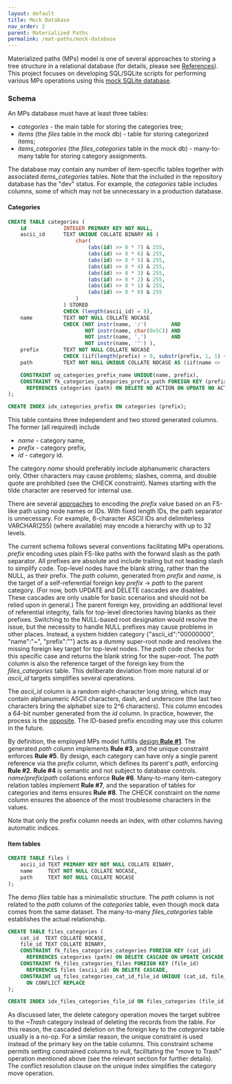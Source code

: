 ```yaml
---
layout: default
title: Mock Database
nav_order: 2
parent: Materialized Paths
permalink: /mat-paths/mock-database
---
```


Materialized paths (MPs) model is one of several approaches to storing a tree structure in a relational database (for details, please see [References][TreesAndRDBMS]). This project focuses on developing SQL/SQLite scripts for performing various MPs operations using this [mock SQLite database][].

### Schema

An MPs database must have at least three tables:

  - *categories* - the main table for storing the categories tree;
  - *items* (the *files* table in the mock db) - table for storing categorized items;
  - *items_categories* (the *files_categories* table in the mock db) - many-to-many table for storing category assignments.

The database may contain any number of item-specific tables together with associated *items_categories* tables. Note that the included in the repository database has the "dev" status. For example, the *categories* table includes columns, some of which may not be unnecessary in a production database.

#### Categories

~~~sql
CREATE TABLE categories (
    id            INTEGER PRIMARY KEY NOT NULL,
    ascii_id      TEXT UNIQUE COLLATE BINARY AS (
                      char(
                          (abs(id) >> 8 * 7) & 255,
                          (abs(id) >> 8 * 6) & 255,
                          (abs(id) >> 8 * 5) & 255,
                          (abs(id) >> 8 * 4) & 255,
                          (abs(id) >> 8 * 3) & 255,
                          (abs(id) >> 8 * 2) & 255,
                          (abs(id) >> 8 * 1) & 255,
                          (abs(id) >> 8 * 0) & 255
                      )
                  ) STORED
                  CHECK (length(ascii_id) = 8),
    name          TEXT NOT NULL COLLATE NOCASE
                  CHECK (NOT instr(name, '/')        AND 
                         NOT instr(name, char(0x5C)) AND 
                         NOT instr(name, ',')        AND 
                         NOT instr(name, '"') ),
    prefix        TEXT NOT NULL COLLATE NOCASE
                  CHECK (iif(length(prefix) > 0, substr(prefix, 1, 1) <> '/' AND substr(prefix, - 1, 1) = '/', 1)),
    path          TEXT NOT NULL UNIQUE COLLATE NOCASE AS (iif(name <> '~', prefix || name || '/', '')) STORED,

    CONSTRAINT uq_categories_prefix_name UNIQUE(name, prefix),
    CONSTRAINT fk_categories_categories_prefix_path FOREIGN KEY (prefix)
      REFERENCES categories (path) ON DELETE NO ACTION ON UPDATE NO ACTION
);

CREATE INDEX idx_categories_prefix ON categories (prefix);
~~~

This table contains three independent and two stored generated columns. The former (all required) include

  - *name* - category name,
  - *prefix* - category prefix,
  - *id* - category id.

The category *name* should preferably include alphanumeric characters only. Other characters may cause problems; slashes, comma, and double quote are prohibited (see the CHECK constraint). Names starting with the tilde character are reserved for internal use.

There are several [approaches][TreesAndRDBMS] to encoding the *prefix* value based on an FS-like path using node names or IDs. With fixed length IDs, the path separator is unnecessary. For example, 8-character ASCII IDs and delimiterless VARCHAR(255) (where available) may encode a hierarchy with up to 32 levels. 

The current schema follows several conventions facilitating MPs operations. *prefix* encoding uses plain FS-like paths with the forward slash as the path separator. All prefixes are absolute and include trailing but not leading slash to simplify code. Top-level nodes have the blank string, rather than the NULL, as their prefix. The *path* column, generated from *prefix* and *name*, is the target of a self-referential foreign key *prefix* &rarr; *path* to the parent category. (For now, both UPDATE and DELETE cascades are disabled. These cascades are only usable for basic scenarios and should not be relied upon in general.) The parent foreign key, providing an additional level of referential integrity, fails for top-level directories having blanks as their prefixes. Switching to the NULL-based root designation would resolve the issue, but the necessity to handle NULL prefixes may cause problems in other places. Instead, a system hidden category {"ascii_id":"00000000", "name":"~", "prefix":""} acts as a dummy super-root node and resolves the missing foreign key target for top-level nodes. The *path* code checks for this specific case and returns the blank string for the super-root. The *path* column is also the reference target of the foreign key from the *files_categories* table. This deliberate deviation from more natural *id* or *ascii_id* targets simplifies several operations. 

The *ascii_id* column is a random eight-character long string, which may contain alphanumeric ASCII characters, dash, and underscore (the last two characters bring the alphabet size to 2^6 characters). This column  encodes a 64-bit number generated from the *id* column. In practice, however, the process is the [opposite](../patterns/ascii-id). The ID-based prefix encoding may use this column in the future.

By definition, the employed MPs model fulfills [design **Rule #1**](./design-rules#Rules). The generated *path* column implements **Rule #3**, and the unique constraint enforces **Rule #5**. By design, each category can have only a single parent reference via the *prefix* column, which defines its parent's *path*, enforcing **Rule #2**. **Rule #4** is semantic and not subject to database controls. *name*/*prefix*/*path* collations enforce **Rule #6**. Many-to-many item-category relation tables implement **Rule #7**, and the separation of tables  for categories and items ensures **Rule #8**. The CHECK constraint on the *name* column ensures the absence of the most troublesome characters in the values.

Note that only the prefix column needs an index, with other columns having automatic indices.

#### Item tables

~~~sql
CREATE TABLE files (
    ascii_id TEXT PRIMARY KEY NOT NULL COLLATE BINARY,
    name     TEXT NOT NULL COLLATE NOCASE,
    path     TEXT NOT NULL COLLATE NOCASE
);
~~~

The demo *files* table has a minimalistic structure. The *path* column is not related to the *path* column of the *categories* table, even though mock data comes from the same dataset. The many-to-many *files_categories* table establishes the actual relationship.

~~~sql
CREATE TABLE files_categories (
    cat_id  TEXT COLLATE NOCASE,
    file_id TEXT COLLATE BINARY,
    CONSTRAINT fk_files_categories_categories FOREIGN KEY (cat_id)
      REFERENCES categories (path) ON DELETE CASCADE ON UPDATE CASCADE,
    CONSTRAINT fk_files_categories_files FOREIGN KEY (file_id)
      REFERENCES files (ascii_id) ON DELETE CASCADE,
    CONSTRAINT uq_files_categories_cat_id_file_id UNIQUE (cat_id, file_id)
      ON CONFLICT REPLACE
);

CREATE INDEX idx_files_categories_file_id ON files_categories (file_id);
~~~

As discussed later, the delete category operation moves the target subtree to the *~Trash* category instead of deleting the records from the table. For this reason, the cascaded deletion on the foreign key to the *categories* table usually is a no-op. For a similar reason, the unique constraint is used instead of the primary key on the table columns. This constraint scheme permits setting constrained columns to null, facilitating the "move to Trash" operation mentioned above (see the relevant section for further details). The conflict resolution clause on the unique index simplifies the category move operation.


<!-- References -->

[TreesAndRDBMS]: ./design-rules#TreesAndRDBMS
[mock SQLite database]: https://github.com/pchemguy/SQLite-SQL-Tutorial/raw/gh-pages/Assets/database/Materialized%20Paths.db
